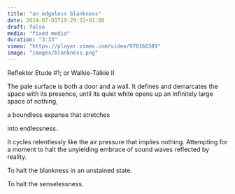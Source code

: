 ```yaml
---
title: "an edgeless blankness"
date: 2024-07-01T19:29:51+01:00
draft: false
media: "fixed media"
duration: "3:33"
vimeo: "https://player.vimeo.com/video/970166389"
image: "images/blankness.png"
---
```


Reflektor Etude #1; or Walkie-Talkie II

The pale surface is both a door and a wall. It defines and 
demarcates the space with its presence, until its quiet 
white opens up an infinitely large space of nothing,

a boundless expanse that stretches 

into endlessness. 

It cycles relentlessly like the air pressure that implies 
nothing. Attempting for a moment to halt the unyielding 
embrace of sound waves reflected by reality. 

To halt the blankness in an unstained state.

To halt the senselessness.